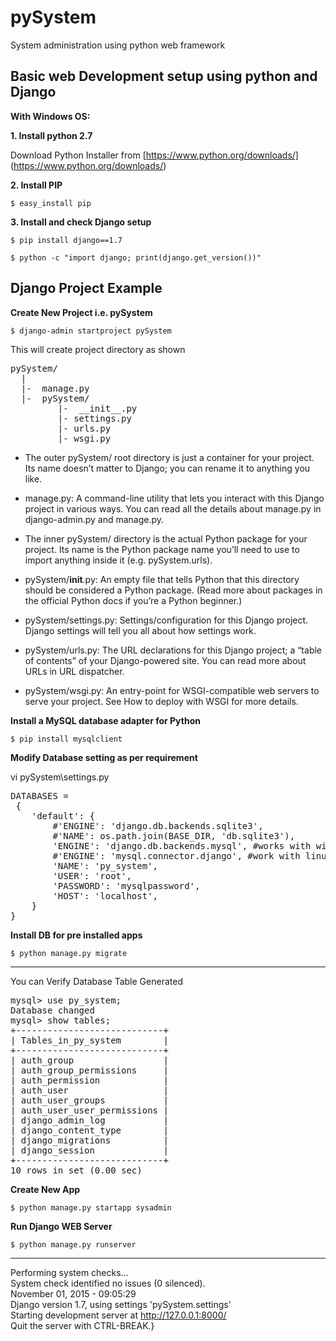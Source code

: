 pySystem
========
System administration using python web framework


## Basic web Development setup using python and Django

**With Windows OS:**

**1. Install python 2.7**

Download Python Installer from [https://www.python.org/downloads/] (https://www.python.org/downloads/)

**2. Install PIP**

`$ easy_install pip`

**3. Install and check Django setup**

`$ pip install django==1.7`

`$ python -c "import django; print(django.get_version())"`

## Django Project Example

**Create New Project i.e. pySystem**

`$ django-admin startproject pySystem`

This will create project directory as shown

<pre>
pySystem/
  |
  |-  manage.py
  |-  pySystem/
         |-  __init__.py
         |- settings.py
         |- urls.py
         |- wsgi.py
</pre>

* The outer pySystem/ root directory is just a container for your project.
Its name doesn’t matter to Django; you can rename it to anything you like.

* manage.py:
A command-line utility that lets you interact with this Django project in various ways.
You can read all the details about manage.py in django-admin.py and manage.py.

* The inner pySystem/ directory is the actual Python package for your project.
Its name is the Python package name you’ll need to use to import anything inside it (e.g. pySystem.urls).

* pySystem/__init__.py:
An empty file that tells Python that this directory should be considered a Python package.
(Read more about packages in the official Python docs if you’re a Python beginner.)

* pySystem/settings.py:
Settings/configuration for this Django project. Django settings will tell you all about how settings work.

* pySystem/urls.py:
The URL declarations for this Django project; a “table of contents” of your Django-powered site.
You can read more about URLs in URL dispatcher.

* pySystem/wsgi.py:
An entry-point for WSGI-compatible web servers to serve your project.
See How to deploy with WSGI for more details.

**Install a MySQL database adapter for Python**

`$ pip install mysqlclient `

**Modify Database setting as per requirement**

vi pySystem\settings.py

<pre>
DATABASES =
 {
    'default': {
        #'ENGINE': 'django.db.backends.sqlite3',
        #'NAME': os.path.join(BASE_DIR, 'db.sqlite3'),
        'ENGINE': 'django.db.backends.mysql', #works with windows
        #'ENGINE': 'mysql.connector.django', #work with linux
        'NAME': 'py_system',
        'USER': 'root',
        'PASSWORD': 'mysqlpassword',
        'HOST': 'localhost',
    }
}
</pre>

**Install DB for pre installed apps**

`$ python manage.py migrate `

---

You can Verify Database Table Generated

<pre>
mysql> use py_system;
Database changed
mysql> show tables;
+----------------------------+
| Tables_in_py_system        |
+----------------------------+
| auth_group                 |
| auth_group_permissions     |
| auth_permission            |
| auth_user                  |
| auth_user_groups           |
| auth_user_user_permissions |
| django_admin_log           |
| django_content_type        |
| django_migrations          |
| django_session             |
+----------------------------+
10 rows in set (0.00 sec)
</pre>

**Create New App**

`$ python manage.py startapp sysadmin`


**Run Django WEB Server**

`$ python manage.py runserver`

---

Performing system checks...
<br>
System check identified no issues (0 silenced).
<br>
November 01, 2015 - 09:05:29
<br>
Django version 1.7, using settings 'pySystem.settings'
<br>
Starting development server at http://127.0.0.1:8000/
<br>
Quit the server with CTRL-BREAK.}